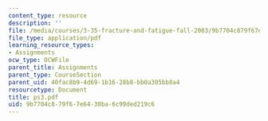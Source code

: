```yaml
---
content_type: resource
description: ''
file: /media/courses/3-35-fracture-and-fatigue-fall-2003/9b7704c879f67e6430ba6c99ded219c6_ps3.pdf
file_type: application/pdf
learning_resource_types:
- Assignments
ocw_type: OCWFile
parent_title: Assignments
parent_type: CourseSection
parent_uid: 40fac8b9-4d69-1b16-28b8-bb0a305bb8a4
resourcetype: Document
title: ps3.pdf
uid: 9b7704c8-79f6-7e64-30ba-6c99ded219c6
---
```

